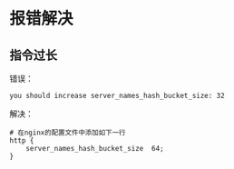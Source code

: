 # 报错解决

## 指令过长

错误：

```
you should increase server_names_hash_bucket_size: 32
```

解决：

```
# 在nginx的配置文件中添加如下一行
http {
    server_names_hash_bucket_size  64;
}
```

